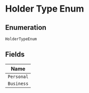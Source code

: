 
# Holder Type Enum

## Enumeration

`HolderTypeEnum`

## Fields

| Name |
|  --- |
| `Personal` |
| `Business` |

